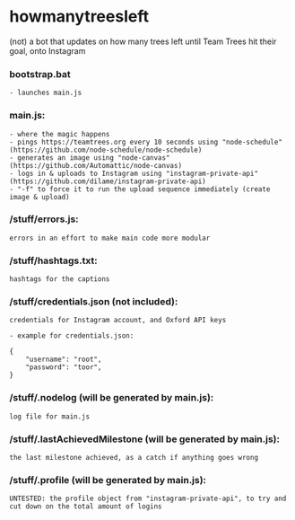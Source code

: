 # howmanytreesleft
(not) a bot that updates on how many trees left until Team Trees hit their goal, onto Instagram

### bootstrap.bat
	- launches main.js

### main.js:
	- where the magic happens
	- pings https://teamtrees.org every 10 seconds using "node-schedule" (https://github.com/node-schedule/node-schedule)
	- generates an image using "node-canvas" (https://github.com/Automattic/node-canvas)
	- logs in & uploads to Instagram using "instagram-private-api" (https://github.com/dilame/instagram-private-api)
	- "-f" to force it to run the upload sequence immediately (create image & upload)

### /stuff/errors.js:
	errors in an effort to make main code more modular

### /stuff/hashtags.txt:
	hashtags for the captions

### /stuff/credentials.json (not included):
	credentials for Instagram account, and Oxford API keys

	- example for credentials.json:

	{
		"username": "root",
		"password": "toor",
	}

### /stuff/.nodelog (will be generated by main.js):
	log file for main.js

### /stuff/.lastAchievedMilestone (will be generated by main.js):
	the last milestone achieved, as a catch if anything goes wrong

### /stuff/.profile (will be generated by main.js):
	UNTESTED: the profile object from "instagram-private-api", to try and cut down on the total amount of logins


